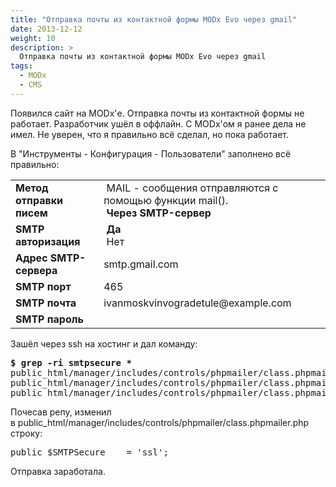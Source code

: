 ```yaml
---
title: "Отправка почты из контактной формы MODx Evo через gmail"
date: 2013-12-12
weight: 10
description: >
  Отправка почты из контактной формы MODx Evo через gmail
tags:
  - MODx
  - CMS
---
```


<p>Появился сайт на MODx'е. Отправка почты из контактной формы не работает. Разработчик ушёл в оффлайн. С MODx'ом я ранее дела не имел. Не уверен, что я правильно всё сделал, но пока работает.</p>
<p>В "Инструменты - Конфигурация - Пользователи" заполнено всё правильно:</p>
<table cellpadding="3" border="0" cellspacing="0">
<tbody>
<tr>
<td><strong>Метод отправки писем</strong></td>
<td> MAIL - cообщения отправляются с помощью функции mail().<br /><strong> Через SMTP-сервер</strong></td>
</tr>
<tr>
<td><strong>SMTP авторизация</strong></td>
<td><strong> Да</strong><br /> Нет</td>
</tr>
<tr>
<td><strong>Адрес SMTP-сервера</strong></td>
<td>smtp.gmail.com</td>
</tr>
<tr>
<td><strong>SMTP порт</strong></td>
<td>465</td>
</tr>
<tr>
<td><strong>SMTP почта</strong></td>
<td>ivanmoskvinvogradetule@example.com</td>
</tr>
<tr>
<td><strong>SMTP пароль</strong></td>
</tr>
</tbody>
</table>
<p>Зашёл через ssh на хостинг и дал команду:</p>
<pre><strong>$ grep -ri smtpsecure *</strong>
public_html/manager/includes/controls/phpmailer/class.phpmailer.php:  public $SMTPSecure    = '';
public_html/manager/includes/controls/phpmailer/class.phpmailer.php:        $tls = ($this-&gt;SMTPSecure == 'tls');
public_html/manager/includes/controls/phpmailer/class.phpmailer.php:        $ssl = ($this-&gt;SMTPSecure == 'ssl');</pre>
<p>Почесав репу, изменил в public_html/manager/includes/controls/phpmailer/class.phpmailer.php строку:</p>
<pre>public $SMTPSecure    = 'ssl';</pre>
<p>Отправка заработала.</p>
